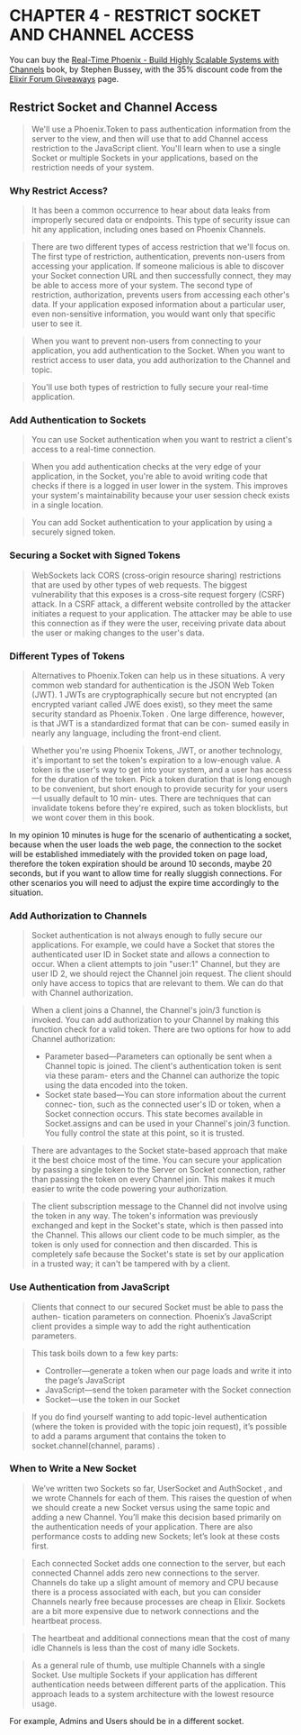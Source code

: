 # CHAPTER 4 - RESTRICT SOCKET AND CHANNEL ACCESS 

You can buy the [Real-Time Phoenix - Build Highly Scalable Systems with Channels](https://pragprog.com/titles/sbsockets/real-time-phoenix/) book, by Stephen Bussey, with the 35% discount code from the [Elixir Forum Giveaways](https://elixirforum.com/t/elixir-forum-update-2022-the-100-000-issue/45299) page.


## Restrict Socket and Channel Access

> We'll use a Phoenix.Token to pass authentication information from the server 
> to the view, and then will use that to add Channel access restriction to the
> JavaScript client. You'll learn when to use a single Socket or multiple 
> Sockets in your applications, based on the restriction needs of your system.

### Why Restrict Access?

> It has been a common occurrence to hear about data leaks from improperly
> secured data or endpoints. This type of security issue can hit any application,
> including ones based on Phoenix Channels.

> There are two different types of access restriction that we'll focus on. The first
> type of restriction, authentication, prevents non-users from accessing your
> application. If someone malicious is able to discover your Socket connection
> URL and then successfully connect, they may be able to access more of your
> system. The second type of restriction, authorization, prevents users from
> accessing each other's data. If your application exposed information about a
> particular user, even non-sensitive information, you would want only that
> specific user to see it.

> When you want to prevent non-users from connecting to your application, you 
> add authentication to the Socket. When you want to restrict access to user 
> data, you add authorization to the Channel and topic.

> You'll use both types of restriction to fully secure your real-time application.

### Add Authentication to Sockets

> You can use Socket authentication when you want to restrict a client's access
> to a real-time connection.

> When you add authentication checks at the very edge of your
application, in the Socket, you're able to avoid writing code that checks if
there is a logged in user lower in the system. This improves your system's
maintainability because your user session check exists in a single location.

> You can add Socket authentication to your application by using a securely
> signed token.

### Securing a Socket with Signed Tokens

> WebSockets lack CORS (cross-origin resource sharing) restrictions that are
> used by other types of web requests. The biggest vulnerability that this
> exposes is a cross-site request forgery (CSRF) attack. In a CSRF attack, a
> different website controlled by the attacker initiates a request to your
> application. The attacker may be able to use this connection as if they were
> the user, receiving private data about the user or making changes to the
> user's data.

### Different Types of Tokens

> Alternatives to Phoenix.Token can help us in these situations. A very common
> web standard for authentication is the JSON Web Token (JWT). 1 JWTs are
> cryptographically secure but not encrypted (an encrypted variant called JWE
> does exist), so they meet the same security standard as Phoenix.Token . One large
> difference, however, is that JWT is a standardized format that can be con-
> sumed easily in nearly any language, including the front-end client.

> Whether you're using Phoenix Tokens, JWT, or another technology, it's
> important to set the token's expiration to a low-enough value. A token is the
> user's way to get into your system, and a user has access for the duration of
> the token. Pick a token duration that is long enough to be convenient, but
> short enough to provide security for your users—I usually default to 10 min-
> utes. There are techniques that can invalidate tokens before they're expired,
> such as token blocklists, but we wont cover them in this book.

In my opinion 10 minutes is huge for the scenario of authenticating a socket, 
because when the user loads the web page, the connection to the socket will be
established immediately with the provided token on page load, therefore the 
token expiration should be around 10 seconds, maybe 20 seconds, but if you want 
to allow time for really sluggish connections. For other scenarios you will
need to adjust the expire time accordingly to the situation.

### Add Authorization to Channels

> Socket authentication is not always enough to fully secure our applications.
> For example, we could have a Socket that stores the authenticated user ID
> in Socket state and allows a connection to occur. When a client attempts to
> join "user:1" Channel, but they are user ID 2, we should reject the Channel
> join request. The client should only have access to topics that are relevant to
> them. We can do that with Channel authorization.

> When a client joins a Channel, the Channel's join/3 function is invoked. You
> can add authorization to your Channel by making this function check for a
> valid token. There are two options for how to add Channel authorization:
> * Parameter based—Parameters can optionally be sent when a Channel
> topic is joined. The client's authentication token is sent via these param-
> eters and the Channel can authorize the topic using the data encoded
> into the token.
> * Socket state based—You can store information about the current connec-
> tion, such as the connected user's ID or token, when a Socket connection
> occurs. This state becomes available in Socket.assigns and can be used in
> your Channel's join/3 function. You fully control the state at this point, so
> it is trusted.

> There are advantages to the Socket state-based approach that make it the
> best choice most of the time. You can secure your application by passing a
> single token to the Server on Socket connection, rather than passing the
> token on every Channel join. This makes it much easier to write the code
> powering your authorization.

> The client subscription message to the Channel did not involve using the
> token in any way. The token's information was previously exchanged and
> kept in the Socket's state, which is then passed into the Channel. This allows
> our client code to be much simpler, as the token is only used for connection
> and then discarded. This is completely safe because the Socket's state is set
> by our application in a trusted way; it can't be tampered with by a client.

### Use Authentication from JavaScript

> Clients that connect to our secured Socket must be able to pass the authen-
> tication parameters on connection. Phoenix’s JavaScript client provides a
> simple way to add the right authentication parameters.

> This task boils down to a few key parts:
> * Controller—generate a token when our page loads and write it into the page’s 
>   JavaScript
> * JavaScript—send the token parameter with the Socket connection
> * Socket—use the token in our Socket

> If you do find yourself wanting to add topic-level authentication (where the 
> token is provided with the topic join request), it’s possible to add a params 
> argument that contains the token to socket.channel(channel, params) .

### When to Write a New Socket

> We’ve written two Sockets so far, UserSocket and AuthSocket , and we wrote
> Channels for each of them. This raises the question of when we should create
> a new Socket versus using the same topic and adding a new Channel. You’ll
> make this decision based primarily on the authentication needs of your
> application. There are also performance costs to adding new Sockets; let’s
> look at these costs first.

> Each connected Socket adds one connection to the server, but each connected
> Channel adds zero new connections to the server. Channels do take up a
> slight amount of memory and CPU because there is a process associated with
> each, but you can consider Channels nearly free because processes are cheap
> in Elixir. Sockets are a bit more expensive due to network connections and
> the heartbeat process.

> The heartbeat and additional connections mean that the cost of many idle
> Channels is less than the cost of many idle Sockets.

> As a general rule of thumb, use multiple Channels with a single Socket. Use
> multiple Sockets if your application has different authentication needs between
> different parts of the application. This approach leads to a system architecture
> with the lowest resource usage.

For example, Admins and Users should be in a different socket.
